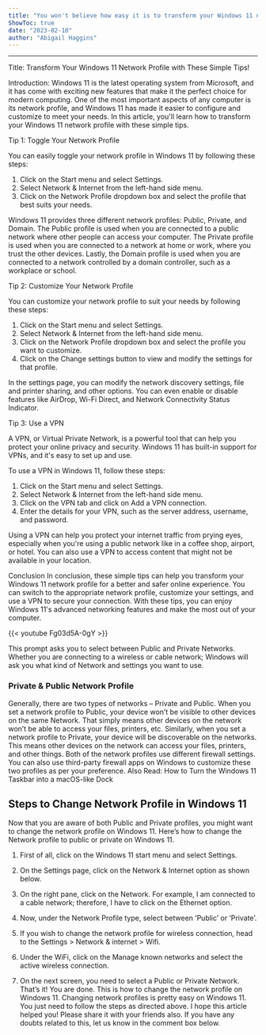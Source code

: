 ```yaml
---
title: "You won't believe how easy it is to transform your Windows 11 network profile with these simple tips!"
ShowToc: true 
date: "2023-02-10"
author: "Abigail Haggins"
---
```

*****
Title: Transform Your Windows 11 Network Profile with These Simple Tips!

Introduction:
Windows 11 is the latest operating system from Microsoft, and it has come with exciting new features that make it the perfect choice for modern computing. One of the most important aspects of any computer is its network profile, and Windows 11 has made it easier to configure and customize to meet your needs. In this article, you'll learn how to transform your Windows 11 network profile with these simple tips.

Tip 1: Toggle Your Network Profile

You can easily toggle your network profile in Windows 11 by following these steps:

1. Click on the Start menu and select Settings.
2. Select Network & Internet from the left-hand side menu.
3. Click on the Network Profile dropdown box and select the profile that best suits your needs.

Windows 11 provides three different network profiles: Public, Private, and Domain. The Public profile is used when you are connected to a public network where other people can access your computer. The Private profile is used when you are connected to a network at home or work, where you trust the other devices. Lastly, the Domain profile is used when you are connected to a network controlled by a domain controller, such as a workplace or school.

Tip 2: Customize Your Network Profile

You can customize your network profile to suit your needs by following these steps:

1. Click on the Start menu and select Settings.
2. Select Network & Internet from the left-hand side menu.
3. Click on the Network Profile dropdown box and select the profile you want to customize.
4. Click on the Change settings button to view and modify the settings for that profile.

In the settings page, you can modify the network discovery settings, file and printer sharing, and other options. You can even enable or disable features like AirDrop, Wi-Fi Direct, and Network Connectivity Status Indicator.

Tip 3: Use a VPN

A VPN, or Virtual Private Network, is a powerful tool that can help you protect your online privacy and security. Windows 11 has built-in support for VPNs, and it's easy to set up and use.

To use a VPN in Windows 11, follow these steps:

1. Click on the Start menu and select Settings.
2. Select Network & Internet from the left-hand side menu.
3. Click on the VPN tab and click on Add a VPN connection.
4. Enter the details for your VPN, such as the server address, username, and password.

Using a VPN can help you protect your internet traffic from prying eyes, especially when you're using a public network like in a coffee shop, airport, or hotel. You can also use a VPN to access content that might not be available in your location.

Conclusion
In conclusion, these simple tips can help you transform your Windows 11 network profile for a better and safer online experience. You can switch to the appropriate network profile, customize your settings, and use a VPN to secure your connection. With these tips, you can enjoy Windows 11's advanced networking features and make the most out of your computer.

{{< youtube Fg03d5A-0gY >}} 



This prompt asks you to select between Public and Private Networks. Whether you are connecting to a wireless or cable network; Windows will ask you what kind of Network and settings you want to use.

 
### Private & Public Network Profile


Generally, there are two types of networks – Private and Public. When you set a network profile to Public, your device won’t be visible to other devices on the same Network. That simply means other devices on the network won’t be able to access your files, printers, etc.
Similarly, when you set a network profile to Private, your device will be discoverable on the networks. This means other devices on the network can access your files, printers, and other things.
Both of the network profiles use different firewall settings. You can also use third-party firewall apps on Windows to customize these two profiles as per your preference.
Also Read: How to Turn the Windows 11 Taskbar into a macOS-like Dock

 
## Steps to Change Network Profile in Windows 11


Now that you are aware of both Public and Private profiles, you might want to change the network profile on Windows 11. Here’s how to change the Network profile to public or private on Windows 11.
1. First of all, click on the Windows 11 start menu and select Settings.

2. On the Settings page, click on the Network & Internet option as shown below.

3. On the right pane, click on the Network. For example, I am connected to a cable network; therefore, I have to click on the Ethernet option.

4. Now, under the Network Profile type, select between ‘Public’ or ‘Private’.

5. If you wish to change the network profile for wireless connection, head to the Settings > Network & internet > Wifi.
6. Under the WiFi, click on the Manage known networks and select the active wireless connection.
7. On the next screen, you need to select a Public or Private Network.
That’s it! You are done. This is how to change the network profile on Windows 11.
Changing network profiles is pretty easy on Windows 11. You just need to follow the steps as directed above. I hope this article helped you! Please share it with your friends also. If you have any doubts related to this, let us know in the comment box below.





